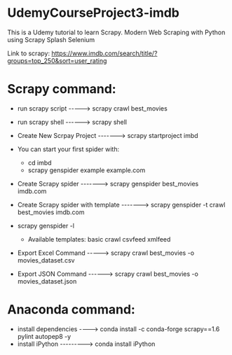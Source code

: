 # UdemyCourseProject3-imdb

This is a Udemy tutorial to learn Scrapy. Modern Web Scraping with Python using Scrapy Splash Selenium

Link to scrapy: https://www.imdb.com/search/title/?groups=top_250&sort=user_rating

# Scrapy command:
- run scrapy script -----> scrapy crawl best_movies

- run scrapy shell ------> scrapy shell

- Create New Scrpay Project -------> scrapy startproject imbd

- You can start your first spider with: 
  - cd imbd 
  - scrapy genspider example example.com

- Create Scrapy spider -------> scrapy genspider best_movies imdb.com

- Create Scrapy spider with template -------> scrapy genspider -t crawl best_movies imdb.com

- scrapy genspider -l
  - Available templates:
      basic
      crawl
      csvfeed
      xmlfeed

- Export Excel Command -----> scrapy crawl best_movies -o movies_dataset.csv
- Export JSON Command ------> scrapy crawl best_movies -o movies_dataset.json

# Anaconda command:
- install dependencies ----> conda install -c conda-forge scrapy==1.6 pylint autopep8 -y
- install iPython ---------> conda install iPython
